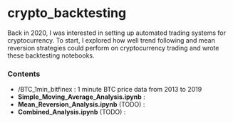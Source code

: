 # crypto_backtesting
Back in 2020, I was interested in setting up automated trading systems for cryptocurrency. To start, I explored how well trend following and mean reversion strategies could perform on cryptocurrency trading and wrote these backtesting notebooks. 



### Contents
- /BTC_1min_bitfinex : 1 minute BTC price data from 2013 to 2019
- **Simple_Moving_Average_Analysis.ipynb** : 
- **Mean_Reversion_Analysis.ipynb** (TODO) : 
- **Combined_Analysis.ipynb** (TODO) : 


